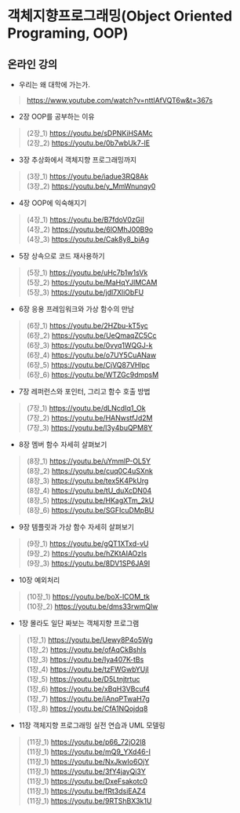 # 객체지향프로그래밍(Object Oriented Programing, OOP)
## 온라인 강의

* 우리는 왜 대학에 가는가.
> https://www.youtube.com/watch?v=nttlAfVQT6w&t=367s

* 2장 OOP를 공부하는 이유
> (2장_1) https://youtu.be/sDPNKiHSAMc <br/>
> (2장_2) https://youtu.be/0b7wbUk7-lE <br/>

* 3장 추상화에서 객체지향 프로그래밍까지
> (3장_1) https://youtu.be/iadue3RQ8Ak <br/>
> (3장_2) https://youtu.be/y_MmWnunqy0 <br/>

* 4장 OOP에 익숙해지기 
> (4장_1) https://youtu.be/B7fdoV0zGiI <br/>
> (4장_2) https://youtu.be/6lOMhJ00B9o <br/>
> (4장_3) https://youtu.be/Cak8y8_biAg <br/>

* 5장 상속으로 코드 재사용하기
> (5장_1) https://youtu.be/uHc7b1w1sVk <br/>
> (5장_2) https://youtu.be/MaHqYJlMCAM <br/>
> (5장_3) https://youtu.be/jdl7XliObFU <br/>

* 6장 응용 프레임워크와 가상 함수의 만남
> (6장_1) https://youtu.be/2HZbu-kT5yc <br/>
> (6장_2) https://youtu.be/UeQmaqZC5Cc <br/> 
> (6장_3) https://youtu.be/0vyq1WQGJ-k <br/>
> (6장_4) https://youtu.be/o7UY5CuANaw <br/>
> (6장_5) https://youtu.be/CjVQ87VHlpc <br/>
> (6장_6) https://youtu.be/WTZGc9dmpsM <br/>

* 7장 레퍼런스와 포인터, 그리고 함수 호출 방법
> (7장_1) https://youtu.be/dLNcdIq1_Ok <br/>
> (7장_2) https://youtu.be/HANwstfJd2M <br/>
> (7장_3) https://youtu.be/l3y4buQPM8Y <br/>

* 8장 멤버 함수 자세히 살펴보기
> (8장_1) https://youtu.be/uYmmlP-OL5Y <br/>
> (8장_2) https://youtu.be/cuq0C4uSXnk <br/>
> (8장_3) https://youtu.be/tex5K4PkUrg <br/>
> (8장_4) https://youtu.be/tU_duXcDN04 <br/>
> (8장_5) https://youtu.be/HKagXTm_2kU <br/>
> (8장_6) https://youtu.be/SGFIcuDMpBU <br/>

* 9장 템플릿과 가상 함수 자세히 살펴보기
> (9장_1) https://youtu.be/gQT1XTxd-vU <br/>
> (9장_2) https://youtu.be/hZKtAIAOzIs <br/>
> (9장_3) https://youtu.be/8DV1SP6JA9I <br/>

* 10장 예외처리
> (10장_1) https://youtu.be/boX-lCOM_tk <br/>
> (10장_2) https://youtu.be/dms33rwmQlw <br/>

* 1장 몰라도 일단 짜보는 객체지향 프로그램
> (1장_1) https://youtu.be/Uewy8P4o5Wg <br/>
> (1장_2) https://youtu.be/ofAqCkBshIs <br/>
> (1장_3) https://youtu.be/Iya407K-tBs <br/>
> (1장_4) https://youtu.be/tzFWGwbYUjI <br/>
> (1장_5) https://youtu.be/D5Ltnjtrtuc <br/>
> (1장_6) https://youtu.be/xBqH3VBcuf4 <br/>
> (1장_7) https://youtu.be/iAnqPTwaH7g <br/>
> (1장_8) https://youtu.be/CfA1NQojdq8 <br/>

* 11장 객체지향 프로그래밍 실전 연습과 UML 모델링
> (11장_1) https://youtu.be/p66_72jO2l8 <br/>
> (11장_1) https://youtu.be/mQ9_YXd46-I <br/>
> (11장_1) https://youtu.be/NxJkwIo6OjY <br/>
> (11장_1) https://youtu.be/3fY4jayQi3Y <br/>
> (11장_1) https://youtu.be/DxeFsakotc0 <br/>
> (11장_1) https://youtu.be/fRt3dsiEAZ4 <br/>
> (11장_1) https://youtu.be/9RTShBX3k1U <br/>

